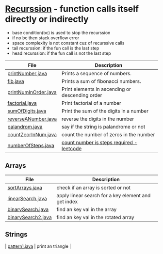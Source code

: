 # [Recurssion](https://www.enjoyalgorithms.com/blog/recursion-explained-how-recursion-works-in-programming) - function calls itself directly or indirectly
- base condition(bc) is used to stop the recurssion
- if no bc then stack overflow error
- space complexity is not constant cuz of recurssive calls
- tail recurssion: if the fun call is the last step
- head recurssion: if the fun call is not the last step



| File              | Description                          |
|-------------------|--------------------------------------|
| [printNumber.java](printNumber.java) | Prints a sequence of numbers. |
| [fib.java](fib.java) | Prints a sum of fibonacci numbers. |
| [printNumInOrder.java](printNumInOrder.java) | Print elements in ascending or descending order |
| [factorial.java](factorial.java) | Print factorial of a number |
| [sumOfDigits.java](sumOfDigits.java) | Print the sum of the digits in a number |
| [reverseANumber.java](reverseANumber.java) | reverse the digits in the number  |
| [palandrom.java](palandrom.java) | say if the string is palandrome or not  |
| [countZeorInNum.java](countZeorInNum.java) | count the number of zeros in the number  |
| [numberOfSteps.java](numberOfSteps.java) | [count number is steps required - leetcode](https://leetcode.com/problems/number-of-steps-to-reduce-a-number-to-zero/) |

## Arrays
| File              | Description                          |
|-------------------|--------------------------------------|
|[sortArrays.java](sortArrays.java)| check if an array is sorted or not|
|[linearSearch.java](linearSearch.java)| apply linear search for a key element and get index|
| [binarySearch.java](binarySearch.java) | find an key val in the array|
| [binarySearch2.java](binarySearch2.java) | find an key val in the rotated array|

## Strings
| [pattern1.java](pattern1.java) | print an triangle |
